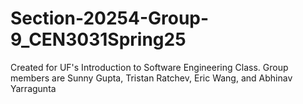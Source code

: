 # Section-20254-Group-9_CEN3031Spring25
Created for UF's Introduction to Software Engineering Class. Group members are Sunny Gupta, Tristan Ratchev, Eric Wang, and Abhinav Yarragunta
